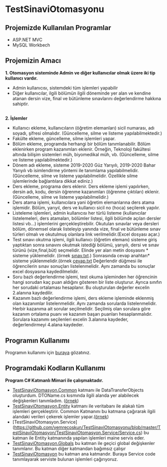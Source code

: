 # TestSinaviOtomasyonu
## Projemizde Kullanılan Programlar 
- ASP.NET MVC
- MySQL Workbech
## Projemizin Amacı

 <b> 1. Otomasyon sisteminde Admin ve diğer kullanıcılar olmak üzere iki tip kullanıcı vardır.</b>
- Admin kullanıcısı, sistemdeki tüm işlemleri yapabilir
- Diğer kullanıcılar, ilgili bölümün ilgili döneminde yer alan ve kendine atanan dersin
vize, final ve bütünleme sınavlarını değerlendirme hakkına sahiptir.
##
  <b>2. İşlemler</b>
- Kullanıcı ekleme, kullanıcıların (öğretim elemanları) sicil numarası, adı soyadı,
şifresi olmalıdır. (Güncelleme, silme ve listeme yapılabilmektedir.)
- Fakülte ekleme, güncelleme, silme işlemleri yapar.
- Bölüm ekleme, programda herhangi bir bölüm tanımlanabilir. Bölüm eklenirken
program kazanımları eklenir. Örneğin, Teknoloji fakültesi altında bilişim sistemleri müh,
biyomedikal müh, vb. (Güncelleme, silme ve listeme yapılabilmektedir.)
- Dönem adı ekleme, sisteme 2019-2020 Güz Yarıyılı, 2019-2020 Bahar Yarıyılı vb
isimlendirme yöntemi ile tanımlama yapılabilmelidir. (Güncelleme, silme ve listeme
yapılabilmelidir. Özellikle silme işlemlerinde bağlantılara dikkat ediniz.)
- Ders ekleme, programa ders eklenir. Ders ekleme işlemi yapılırken, dersin adı,
kodu, dersin öğrenme kazanımları (öğrenme çıktıları) eklenir.(Güncelleme, silme ve listeme
yapılabilmelidir.)
- Ders atama işlemi, kullanıcılara yani öğretim elemanlarına ders atama işlemidir.
Bölüm, yarıyıl, ders ve kullanıcı sicil no (hoca) seçilerek yapılır.
- Listeleme işlemleri, admin kullanıcısı her türlü listeme (kullanıcılar listelemeleri, ders
atamaları, bölümler listesi, ilgili bölümde açılan dersler listesi vb...) işlemlerini
gerçekleştirebilir. Okutulan sınavlar veya dersleri bölüm, dönemsel olarak
listeleyip yanında vize, final ve bütünleme sınav türleri olmalı ve okutulmuş olanlara
link verilmelidir.(Excel dosyası açar.)
- Test sınavı okutma işlemi, ilgili kullanıcı (öğretim elemanı) sisteme giriş yaptıktan
sonra sınavını okutmak istediği bölümü, yarıyılı, dersi ve sınav türünü (vize,final,büt)
seçmelidir. Elinde yer alan metin dosyasını * sisteme yüklemelidir. (örnek [sınav.txt](https://github.com/yemrecoskun/TestSinaviOtomasyonu/blob/master/sinavsonuclari.txt).)
Sonrasında cevap anahtarı* sisteme yüklenmelidir.(örnek [cevap.txt](https://github.com/yemrecoskun/TestSinaviOtomasyonu/blob/master/cevapanahtari.txt)
Değerlendir düğmesi ile öğrencilerin sınav sonuçları listelenmelidir. Aynı zamanda bu sonuçlar excel dosyasına kaydedilmelidir.
- Soru bazlı değerlendirme işlemi, test okuma işleminden her öğrencinin hangi
sorudan kaç puan aldığını gösteren bir liste oluşturur. Ayrıca sınıfın her
sorudaki ortalaması hesaplanır. Bu oluşturulan değerler excelin 2.alanına kaydedilir.
- Kazanım bazlı değerlendirme işlemi, ders ekleme işleminde eklenmiş olan
kazanımlar listelenmelidir. Aynı zamanda sorularda listelenmelidir. Herbir kazanıma
ait sorular seçilmelidir. Seçilmiş olan sorulara göre kazanım ortalama puanı ve kazanım
başarı puanları hesaplanmalıdır. Sorulara kazanımı seçilenleri excelin 3.alanına kaydeder, değerlendirmeyi 4.alana kaydeder.
## Programın Kullanımı
Programın kullanımı için [buraya](https://github.com/yemrecoskun/TestSinaviOtomasyonu/blob/master/help.pdf) gözatınız.
## Programdaki Kodların Kullanımı
<b> Program C# Katmanlı Mimari ile çalışmaktadır.</b>
- [TestSinaviOtomasyon.Common](https://github.com/yemrecoskun/TestSinaviOtomasyonu/tree/master/TestSinaviOtomasyon/TestSinaviOtomasyon.Common) katmanı ile DataTransferObjects oluşturdum. DTOName.cs kısmında ilgili alanda yer alabilecek değişkenleri tanımladım. ([örnek](https://github.com/yemrecoskun/TestSinaviOtomasyonu/blob/master/TestSinaviOtomasyon/TestSinaviOtomasyon.Common/DataTransferObjects/DTOBolum.cs))
- [TestSinaviOtomasyon.Entity](https://github.com/yemrecoskun/TestSinaviOtomasyonu/tree/master/TestSinaviOtomasyon/TestSinaviOtomasyon.Entity)  katmanı ile veritabanı ile alakalı tüm işlemleri gerçekleştirir. Common Katmanını bu katmana çağırarak ilgili alandaki verileri çekerek işlemler yapar.([örnek](https://github.com/yemrecoskun/TestSinaviOtomasyonu/blob/master/TestSinaviOtomasyon/TestSinaviOtomasyon.Entity/EBolum.cs))
- [TestSinaviOtomasyon.Service]
(https://github.com/yemrecoskun/TestSinaviOtomasyonu/blob/master/TestSinaviOtomasyon/TestSinaviOtomasyon.Service/Service.cs) bu katman ile Entity katmanında yapılan işlemleri maine servis eder.
- [TestSinaviOtomasyon.Globals](https://github.com/yemrecoskun/TestSinaviOtomasyonu/blob/master/TestSinaviOtomasyon/TestSinaviOtomasyon.Globals/Globals.cs) bu katman ile geçici global değişkenler tanımlanır. Bu katman diğer katmandan bağımsız çalışır
- [TestSinaviOtomasyon](https://github.com/yemrecoskun/TestSinaviOtomasyonu/blob/master/TestSinaviOtomasyon/TestSinaviOtomasyon/Controllers/HomeController.cs) bu katman ana katmandır. Buraya Service code tanımlayarak serviste bulunan işlemleri çağırıyoruz. 
